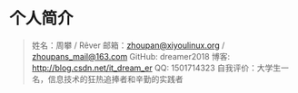 # 个人简介

> 姓名：周攀 / Rêver
> 邮箱：zhoupan@xiyoulinux.org / zhoupans_mail@163.com
> GitHub: dreamer2018
> 博客: http://blog.csdn.net/it_dream_er
> QQ: 1501714323
> 自我评价：大学生一名，信息技术的狂热追捧者和辛勤的实践者


